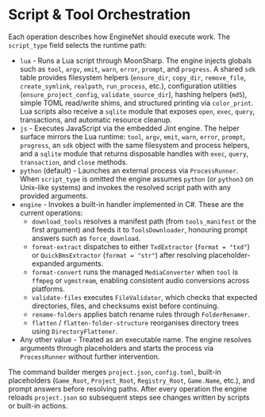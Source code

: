# Script & Tool Orchestration

Each operation describes how EngineNet should execute work. The `script_type` field selects the runtime path:

- `lua` - Runs a Lua script through MoonSharp. The engine injects globals such as `tool`, `argv`, `emit`, `warn`, `error`, `prompt`, and `progress`. A shared `sdk` table provides filesystem helpers (`ensure_dir`, `copy_dir`, `remove_file`, `create_symlink`, `realpath`, `run_process`, etc.), configuration utilities (`ensure_project_config`, `validate_source_dir`), hashing helpers (`md5`), simple TOML read/write shims, and structured printing via `color_print`. Lua scripts also receive a `sqlite` module that exposes `open`, `exec`, `query`, transactions, and automatic resource cleanup.
- `js` - Executes JavaScript via the embedded Jint engine. The helper surface mirrors the Lua runtime: `tool`, `argv`, `emit`, `warn`, `error`, `prompt`, `progress`, an `sdk` object with the same filesystem and process helpers, and a `sqlite` module that returns disposable handles with `exec`, `query`, `transaction`, and `close` methods.
- `python` (default) - Launches an external process via `ProcessRunner`. When `script_type` is omitted the engine assumes `python` (or `python3` on Unix-like systems) and invokes the resolved script path with any provided arguments.
- `engine` - Invokes a built-in handler implemented in C#. These are the current operations:
  - `download_tools` resolves a manifest path (from `tools_manifest` or the first argument) and feeds it to `ToolsDownloader`, honouring prompt answers such as `force_download`.
  - `format-extract` dispatches to either `TxdExtractor` (`format = "txd"`) or `QuickBmsExtractor` (`format = "str"`) after resolving placeholder-expanded arguments.
  - `format-convert` runs the managed `MediaConverter` when `tool` is `ffmpeg` or `vgmstream`, enabling consistent audio conversions across platforms.
  - `validate-files` executes `FileValidator`, which checks that expected directories, files, and checksums exist before continuing.
  - `rename-folders` applies batch rename rules through `FolderRenamer`.
  - `flatten` / `flatten-folder-structure` reorganises directory trees using `DirectoryFlattener`.
- Any other value - Treated as an executable name. The engine resolves arguments through placeholders and starts the process via `ProcessRunner` without further intervention.

The command builder merges `project.json`, `config.toml`, built-in placeholders (`Game_Root`, `Project_Root`, `Registry_Root`, `Game.Name`, etc.), and prompt answers before resolving paths. After every operation the engine reloads `project.json` so subsequent steps see changes written by scripts or built-in actions.
